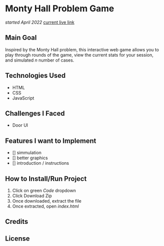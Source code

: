 # Monty Hall Problem Game
*started April 2022*
[current live link]()

## Main Goal
Inspired by the Monty Hall problem, this interactive web game allows you to play through rounds of the game, view the current stats for your session, and simulated *n* number of cases.

## Technologies Used
* HTML
* CSS
* JavaScript

## Challenges I Faced
* Door UI

## Features I want to Implement
* [] simmulation
* [] better graphics
* [] introduction / instructions

## How to Install/Run Project
1. Click on green *Code* dropdown
2. Click Download Zip
3. Once downloaded, extract the file
4. Once extracted, open *index.html*

## Credits

## License